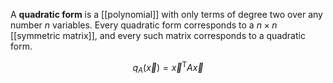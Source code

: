 A **quadratic form** is a [[polynomial]] with only terms of degree two over any number $n$ variables. Every quadratic form corresponds to a $n\times n$ [[symmetric matrix]], and every such matrix corresponds to a quadratic form.

$$
q_A(\vec{x}) = \vec{x}^\mathsf{T}A\vec{x}
$$